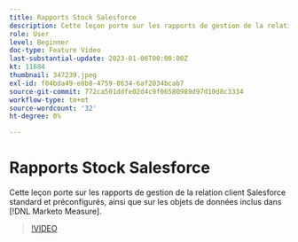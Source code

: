 ```yaml
---
title: Rapports Stock Salesforce
description: Cette leçon porte sur les rapports de gestion de la relation client Salesforce standard et préconfigurés, ainsi que sur les objets de données inclus dans [!DNL Marketo Measure].
role: User
level: Beginner
doc-type: Feature Video
last-substantial-update: 2023-01-06T00:00:00Z
kt: 11684
thumbnail: 347239.jpeg
exl-id: f04bda49-e8b8-4759-8634-6af2034bcab7
source-git-commit: 772ca501ddfe02d4c9f06580989d97d10d8c3334
workflow-type: tm+mt
source-wordcount: '32'
ht-degree: 0%

---
```


# Rapports Stock Salesforce

Cette leçon porte sur les rapports de gestion de la relation client Salesforce standard et préconfigurés, ainsi que sur les objets de données inclus dans [!DNL Marketo Measure].

>[!VIDEO](https://video.tv.adobe.com/v/347239/?quality=12&learn=on)
